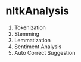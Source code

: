 # nltkAnalysis
1. Tokenization
2. Stemming
3. Lemmatization
4. Sentiment Analysis
5. Auto Correct Suggestion

